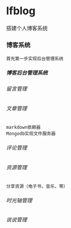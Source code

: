 # lfblog
搭建个人博客系统

### 博客系统

    首先第一步实现后台管理系统
##### 博客后台管理系统

######  留言管理
    
###### 文章管理
    markdown依赖器
    Mongodb实现文件服务器
######  评论管理
    
###### 资源管理
	分享资源（电子书，音乐，等）
	
######  时光轴管理

###### 说说管理
